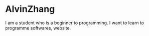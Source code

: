 # AlvinZhang
I am a student who is a beginner to programming. I want to learn to programme softwares, website. 

